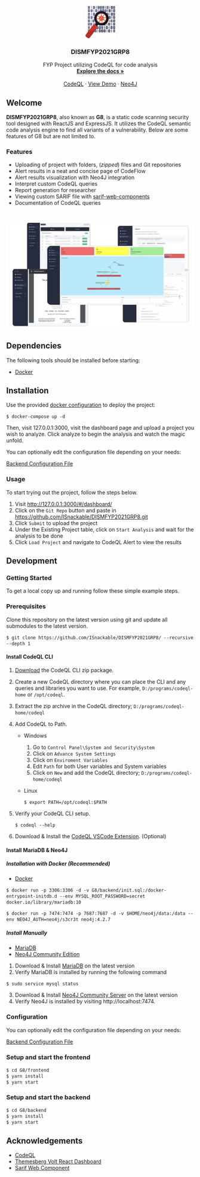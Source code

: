 <br />
<p align="center">
  <a href="https://github.com/ISnackable/DISMFYP2021GRP8/">
    <img src="G8/frontend/src/assets/img/g8-logo.png" alt="Logo" width="80">
  </a>

  <h3 align="center">DISMFYP2021GRP8</h3>

  <p align="center">
    FYP Project utilizing CodeQL for code analysis
    <br />
    <a href="https://github.com/ISnackable/DISMFYP2021GRP8/"><strong>Explore the docs »</strong></a>
    <br />
    <br />
    <a href="https://github.com/github/codeql">CodeQL</a>
    ·
    <a href="https://www.youtube.com/watch?v=Y6PjAaZKNYk">View Demo</a>
    ·
    <a href="https://neo4j.com/">Neo4J</a>
</p>

## Welcome

**DISMFYP2021GRP8**, also known as **G8**, is a static code scanning security tool designed with ReactJS and ExpressJS. It utilizes the CodeQL semantic code analysis engine to find all variants of a vulnerability. Below are some features of G8 but are not limited to.

### Features

- Uploading of project with folders, (_zipped_) files and Git repositories
- Alert results in a neat and concise page of CodeFlow
- Alert results visualization with Neo4J integration
- Interpret custom CodeQL queries
- Report generation for researcher
- Viewing custom SARIF file with [sarif-web-components](https://github.com/microsoft/sarif-web-component)
- Documentation of CodeQL queries

<br />

![G8 Pages](G8/frontend/src/assets/img/allphoto.png)

## Dependencies

The following tools should be installed before starting:

- [Docker](https://www.docker.com/get-started)

## Installation

Use the provided [docker configuration](./G8/docker-compose.yml) to deploy the project:

```shell
$ docker-compose up -d
```

Then, visit 127.0.0.1:3000, visit the dashboard page and upload a project you wish to analyze. Click analyze to begin the analysis and watch the magic unfold.

You can optionally edit the configuration file depending on your needs:

[Backend Configuration File](./G8/backend/config/index.js)

### Usage

To start trying out the project, follow the steps below.

1. Visit http://127.0.0.1:3000/#/dashboard/
2. Click on the `Git Repo` button and paste in https://github.com/ISnackable/DISMFYP2021GRP8.git
3. Click `Submit` to upload the project
4. Under the Existing Project table, click on `Start Analysis` and wait for the analysis to be done
5. Click `Load Project` and navigate to CodeQL Alert to view the results

## Development

### Getting Started

To get a local copy up and running follow these simple example steps.

### Prerequisites

Clone this repository on the latest version using git and update all submodules to the latest version.

```shell
$ git clone https://github.com/ISnackable/DISMFYP2021GRP8/ --recursive --depth 1
```

#### Install CodeQL CLI

1. [Download](https://github.com/github/codeql-cli-binaries/releases) the CodeQL CLI zip package.
2. Create a new CodeQL directory where you can place the CLI and any queries and libraries you want to use. For example, `D:/programs/codeql-home` or `/opt/codeql`.
3. Extract the zip archive in the CodeQL directory; `D:/programs/codeql-home/codeql`
4. Add CodeQL to Path.

   - Windows

     1. Go to `Control Panel\System and Security\System`
     2. Click on `Advance System Settings`
     3. Click on `Enviroment Variables`
     4. Edit `Path` for both User variables and System variables
     5. Click on `New` and add the CodeQL directory; `D:/programs/codeql-home/codeql`

   - Linux

     ```shell
     $ export PATH=/opt/codeql:$PATH
     ```

5. Verify your CodeQL CLI setup.

   ```shell
   $ codeql --help
   ```

6. Download & Install the [CodeQL VSCode Extension](https://marketplace.visualstudio.com/items?itemName=GitHub.vscode-codeql). (Optional)

#### Install MariaDB & Neo4J

##### Installation with Docker (Recommended)

- [Docker](https://www.docker.com/get-started)

```shell
$ docker run -p 3306:3306 -d -v G8/backend/init.sql:/docker-entrypoint-initdb.d --env MYSQL_ROOT_PASSWORD=secret docker.io/library/mariadb:10
```

```shell
$ docker run -p 7474:7474 -p 7687:7687 -d -v $HOME/neo4j/data:/data --env NEO4J_AUTH=neo4j/s3cr3t neo4j:4.2.7
```

##### Install Manually

- [MariaDB](https://mariadb.org/download/)
- [Neo4J Community Edition](https://neo4j.com/download-center/#community)

1. Download & Install [MariaDB](https://mariadb.org/download/) on the latest version
2. Verify MariaDB is installed by running the following command

```shell
$ sudo service mysql status
```

3. Download & Install [Neo4J Community Server](https://neo4j.com/download-center/#community) on the latest version
4. Verify Neo4J is installed by visiting http://localhost:7474.

### Configuration

You can optionally edit the configuration file depending on your needs:

[Backend Configuration File](./G8/backend/config/index.js)

### Setup and start the frontend

```shell
$ cd G8/frontend
$ yarn install
$ yarn start
```

### Setup and start the backend

```shell
$ cd G8/backend
$ yarn install
$ yarn start
```

## Acknowledgements

- [CodeQL](https://github.com/github/codeql)
- [Themesberg Volt React Dashboard](https://github.com/themesberg/volt-react-dashboard)
- [Sarif Web Component](https://github.com/microsoft/sarif-web-component)
